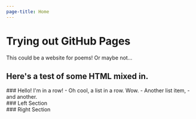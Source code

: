 ```yaml
---
page-title: Home
---
```

# Trying out GitHub Pages
This could be a website for poems! Or maybe not...

## Here's a test of some HTML mixed in.
<div class='row' markdown="1">
### Hello! I'm in a row!
- Oh cool, a list in a row. Wow.
- Another list item,
- and another.
</div>
<div class='row'>
<div class='col' markdown="1">
### Left Section
</div>
<div class='col' markdown="1">
### Right Section
</div>
</div>